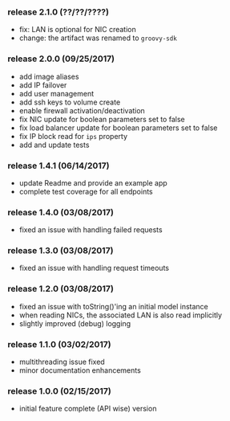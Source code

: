 ### release 2.1.0 (??/??/????)

- fix: LAN is optional for NIC creation
- change: the artifact was renamed to `groovy-sdk`

### release 2.0.0 (09/25/2017)

- add image aliases
- add IP failover
- add user management
- add ssh keys to volume create
- enable firewall activation/deactivation
- fix NIC update for boolean parameters set to false
- fix load balancer update for boolean parameters set to false
- fix IP block read for `ips` property
- add and update tests

### release 1.4.1 (06/14/2017)

- update Readme and provide an example app
- complete test coverage for all endpoints


### release 1.4.0 (03/08/2017)

- fixed an issue with handling failed requests


### release 1.3.0 (03/08/2017)

- fixed an issue with handling request timeouts


### release 1.2.0 (03/08/2017)

- fixed an issue with toString()'ing an initial model instance
- when reading NICs, the associated LAN is also read implicitly
- slightly improved (debug) logging


### release 1.1.0 (03/02/2017)

- multithreading issue fixed
- minor documentation enhancements


### release 1.0.0 (02/15/2017)

- initial feature complete (API wise) version
